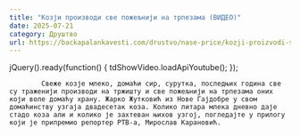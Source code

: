 ```yaml
---
title: "Козји производи све пожељнији на трпезама (ВИДЕО)"
date: 2025-07-21
category: Друштво
url: https://backapalankavesti.com/drustvo/nase-price/kozji-proizvodi-sve-pozeljniji-na-trpezama-video/
---
```


jQuery().ready(function() {
                            tdShowVideo.loadApiYoutube(); 
                        });
                        
                    
            Свеже козје млеко, домаћи сир, сурутка, последњих година све су траженији производи на тржишту и све пожељнији на трпезама оних који воле домаћу храну. Жарко Жутковић из Нове Гајдобре у свом домаћинству узгаја двадесетак коза. Колико литара млека дневно даје стадо коза али и колико је захтеван њихов узгој, погледајте у прилогу који је припремио репортер РТВ-а, Мирослав Карановић.
